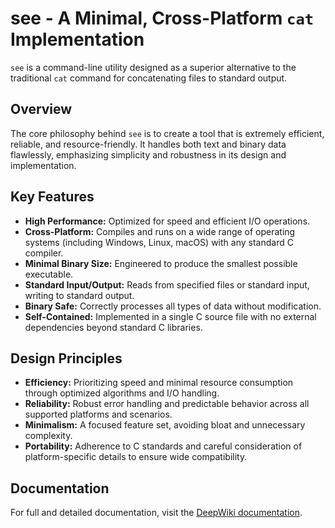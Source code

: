 # see - A Minimal, Cross-Platform `cat` Implementation

`see` is a command-line utility designed as a superior alternative to the
traditional `cat` command for concatenating files to standard output.

## Overview

The core philosophy behind `see` is to create a tool that is extremely
efficient, reliable, and resource-friendly. It handles both text and binary
data flawlessly, emphasizing simplicity and robustness in its design and
implementation.

## Key Features

*   **High Performance:** Optimized for speed and efficient I/O operations.
*   **Cross-Platform:** Compiles and runs on a wide range of operating systems
    (including Windows, Linux, macOS) with any standard C compiler.
*   **Minimal Binary Size:** Engineered to produce the smallest possible
    executable.
*   **Standard Input/Output:** Reads from specified files or standard input,
    writing to standard output.
*   **Binary Safe:** Correctly processes all types of data without modification.
*   **Self-Contained:** Implemented in a single C source file with no external
    dependencies beyond standard C libraries.

## Design Principles

*   **Efficiency:** Prioritizing speed and minimal resource consumption through
    optimized algorithms and I/O handling.
*   **Reliability:** Robust error handling and predictable behavior across all
    supported platforms and scenarios.
*   **Minimalism:** A focused feature set, avoiding bloat and unnecessary
    complexity.
*   **Portability:** Adherence to C standards and careful consideration of
    platform-specific details to ensure wide compatibility.

## Documentation

For full and detailed documentation, visit the [DeepWiki documentation](https://deepwiki.com/itlwas/see).

